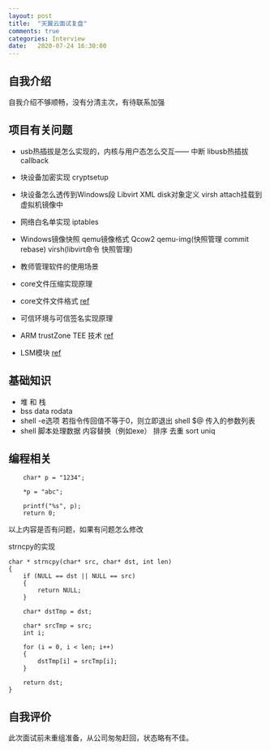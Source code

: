 ```yaml
---
layout: post
title:  "天翼云面试复盘"
comments: true
categories: Interview
date:   2020-07-24 16:30:00
---
```


## 自我介绍
自我介绍不够顺畅，没有分清主次，有待联系加强

## 项目有关问题
* usb热插拔是怎么实现的，内核与用户态怎么交互—— 中断   libusb热插拔callback
* 块设备加密实现 cryptsetup 
* 块设备怎么透传到Windows段  Libvirt XML disk对象定义 virsh attach挂载到虚拟机镜像中
* 网络白名单实现  iptables
* Windows镜像快照 qemu镜像格式    Qcow2  qemu-img(快照管理 commit rebase) virsh(libvirt命令 快照管理)
* 教师管理软件的使用场景

* core文件压缩实现原理
* core文件文件格式   [ref](https://blog.csdn.net/_xiao/article/details/22389997)
* 可信环境与可信签名实现原理
* ARM trustZone TEE 技术  [ref](https://www.jianshu.com/p/3f952f2c8bf4)
* LSM模块  [ref](https://www.ibm.com/developerworks/cn/linux/l-lsm/part1/index.html)

## 基础知识
* 堆 和 栈
* bss  data  rodata
* shell -e选项  若指令传回值不等于0，则立即退出   shell $@  传入的参数列表
* shell 脚本处理数据  内容替换（例如exe） 排序  去重  sort  uniq

## 编程相关
```
	char* p = "1234";
    
    *p = "abc";
    
    printf("%s", p);
	return 0;
```
以上内容是否有问题，如果有问题怎么修改

strncpy的实现
```
char * strncpy(char* src, char* dst, int len)
{
	if (NULL == dst || NULL == src)
    {
    	return NULL;
    }
  
  	char* dstTmp = dst;
  
  	char* srcTmp = src;
  	int i;
  
	for (i = 0, i < len; i++)
    {
        dstTmp[i] = srcTmp[i]; 
    }

  	return dst;
}
```

## 自我评价
此次面试前未重组准备，从公司匆匆赶回，状态略有不佳。
	
